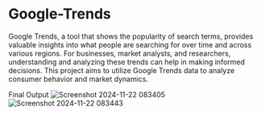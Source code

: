 # Google-Trends
Google Trends, a tool that shows the popularity of search terms, provides valuable insights into what people are searching for over time and across various regions. For businesses, market analysts, and researchers, understanding and analyzing these trends can help in making informed decisions. This project aims to utilize Google Trends data to analyze consumer behavior and market dynamics. 

Final Output
![Screenshot 2024-11-22 083405](https://github.com/user-attachments/assets/d650d78f-07f7-40ee-ae41-524a63b51ccd)
![Screenshot 2024-11-22 083443](https://github.com/user-attachments/assets/e97086de-f573-415d-8834-8bb221d73666)





